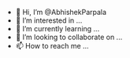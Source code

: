 - 👋 Hi, I’m @AbhishekParpala
- 👀 I’m interested in ...
- 🌱 I’m currently learning ...
- 💞️ I’m looking to collaborate on ...
- 📫 How to reach me ...

<!---
AbhishekParpala/AbhishekParpala is a ✨ special ✨ repository because its `README.md` (this file) appears on your GitHub profile.
You can click the Preview link to take a look at your changes.
--->
